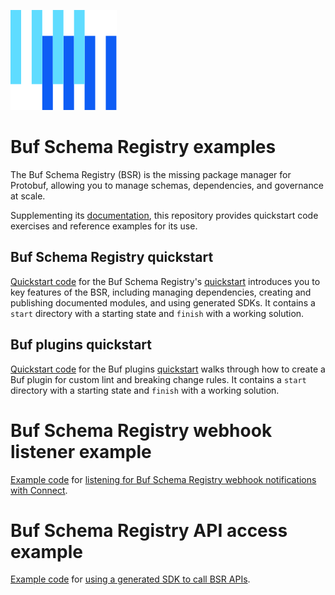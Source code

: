 ![The Buf logo](https://raw.githubusercontent.com/bufbuild/buf-examples/main/.github/buf-logo.svg)

# Buf Schema Registry examples

The Buf Schema Registry (BSR) is the missing package manager for Protobuf, allowing you to manage schemas, dependencies, and governance at scale.

Supplementing its [documentation], this repository provides quickstart code exercises and reference examples for its use.

## Buf Schema Registry quickstart

[Quickstart code](./quickstart) for the Buf Schema Registry's [quickstart][quickstart] introduces you to key features of the BSR, including managing dependencies, creating and publishing documented modules, and using generated SDKs. It contains a `start` directory with a starting state and `finish` with a working solution.

## Buf plugins quickstart

[Quickstart code](./buf-check-plugin) for the Buf plugins [quickstart][plugins] walks through how to create a Buf plugin for custom lint and breaking change rules. It contains a `start` directory with a starting state and `finish` with a working solution.

# Buf Schema Registry webhook listener example

[Example code](./webhooks) for [listening for Buf Schema Registry webhook notifications with Connect][webhooks].

# Buf Schema Registry API access example

[Example code](./api-access) for [using a generated SDK to call BSR APIs][api-access].

[documentation]: https://buf.build/docs/bsr
[plugins]: https://buf.build/docs/cli/buf-plugins/tutorial-create-buf-plugin/
[quickstart]: https://buf.build/docs/bsr/quickstart/
[webhooks]: https://buf.build/docs/bsr/admin/instance/webhooks/#webhooks-with-connect
[api-access]: https://buf.build/docs/bsr/apis/api-access/#sdk
